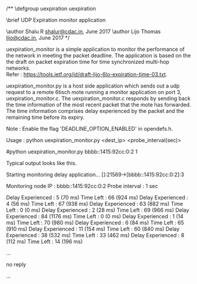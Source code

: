 /**
\defgroup uexpiration uexpiration

\brief UDP Expiration monitor application

\author Shalu R <shalur@cdac.in>, June 2017
\author Lijo Thomas <lijo@cdac.in>, June 2017
*/

uexpiration_monitor is a simple application to monitor the performance of the
network in meeting the packet deadline. The application is based on the
the draft on packet expiration time for time synchronized multi-hop
networks.  
Refer : <https://tools.ietf.org/id/draft-lijo-6lo-expiration-time-03.txt>.

uexpiration_monitor.py is a host side application which sends out a udp request
to a remote 6tisch mote running a monitor application on port 3, uexpiration_monitor.c.
The uexpiration_monitor.c responds by sending back the time information of the
most recent packet that the mote has forwarded. The time information comprises
delay experienced by the packet and the remaining time before its expiry.

Note : Enable the flag 'DEADLINE_OPTION_ENABLED' in opendefs.h.

Usage : python uexpiration_monitor.py <dest_ip> <probe_interval(sec)>

#python uexpiration_monitor.py bbbb::1415:92cc:0:2 1

Typical output looks like this.

Starting monitoring delay application...
[]:21569->[bbbb::1415:92cc:0:2]:3

Monitoring node IP        : bbbb::1415:92cc:0:2 
Probe interval            : 1 sec 


Delay Experienced : 5   (70    ms)	Time Left : 66  (924   ms)
Delay Experienced : 4   (56    ms)	Time Left : 67  (938   ms)
Delay Experienced : 63  (882   ms)	Time Left : 0   (0     ms)
Delay Experienced : 2   (28    ms)	Time Left : 69  (966   ms)
Delay Experienced : 84  (1176  ms)	Time Left : 0   (0     ms)
Delay Experienced : 1   (14    ms)	Time Left : 70  (980   ms)
Delay Experienced : 6   (84    ms)	Time Left : 65  (910   ms)
Delay Experienced : 11  (154   ms)	Time Left : 60  (840   ms)
Delay Experienced : 38  (532   ms)	Time Left : 33  (462   ms)
Delay Experienced : 8   (112   ms)	Time Left : 14  (196   ms)

...

no reply

...


